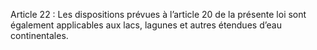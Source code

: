 Article 22 : Les dispositions prévues à l’article 20 de la présente loi sont également applicables aux lacs, lagunes et autres étendues d’eau continentales.